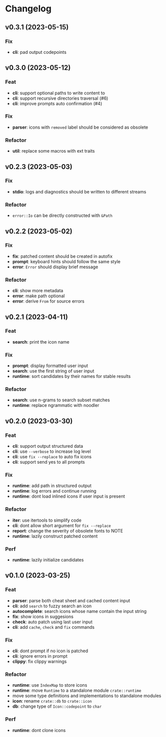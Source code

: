 # Changelog

## v0.3.1 (2023-05-15)

### Fix

- **cli**: pad output codepoints

## v0.3.0 (2023-05-12)

### Feat

- **cli**: support optional paths to write content to
- **cli**: support recursive directories traversal (#6)
- **cli**: improve prompts auto confirmation (#4)

### Fix

- **parser**: icons with `removed` label should be considered as obsolete

### Refactor

- **util**: replace some macros with ext traits

## v0.2.3 (2023-05-03)

### Fix

- **stdio**: logs and diagnostics should be written to different streams

### Refactor

- `error::Io` can be directly constructed with `&Path`

## v0.2.2 (2023-05-02)

### Fix

- **fix**: patched content should be created in autofix
- **prompt**: keyboard hints should follow the same style
- **error**: `Error` should display brief message

### Refactor

- **cli**: show more metadata
- **error**: make path optional
- **error**: derive `From` for source errors

## v0.2.1 (2023-04-11)

### Feat

- **search**: print the icon name

### Fix

- **prompt**: display formatted user input
- **search**: use the first string of user input
- **runtime**: sort candidates by their names for stable results

### Refactor

- **search**: use n-grams to search subset matches
- **runtime**: replace ngrammatic with noodler

## v0.2.0 (2023-03-30)

### Feat

- **cli**: support output structured data
- **cli**: use `--verbose` to increase log level
- **cli**: use `fix --replace` to auto fix icons
- **cli**: support send yes to all prompts

### Fix

- **runtime**: add path in structured output
- **runtime**: log errors and continue running
- **runtime**: dont load inlined icons if user input is present

### Refactor

- **iter**: use itertools to simplify code
- **cli**: dont allow short argument for `fix --replace`
- **report**: change the severity of obsolete fonts to NOTE
- **runtime**: lazily construct patched content

### Perf

- **runtime**: lazily initialize candidates

## v0.1.0 (2023-03-25)

### Feat

- **parser**: parse both cheat sheet and cached content input
- **cli**: add `search` to fuzzy search an icon
- **autocomplete**: search icons whose name contain the input string
- **fix**: show icons in suggesions
- **check**: auto patch using last user input
- **cli**: add `cache`, `check` and `fix` commands

### Fix

- **cli**: dont prompt if no icon is patched
- **cli**: ignore errors in prompt
- **clippy**: fix clippy warnings

### Refactor

- **runtime**: use `IndexMap` to store icons
- **runtime**: move `Runtime` to a standalone module `crate::runtime`
- move some type definitions and implementations to standalone modules
- **icon**: rename `crate::db` to `crate::icon`
- **db**: change type of `Icon::codepoint` to `char`

### Perf

- **runtime**: dont clone icons
